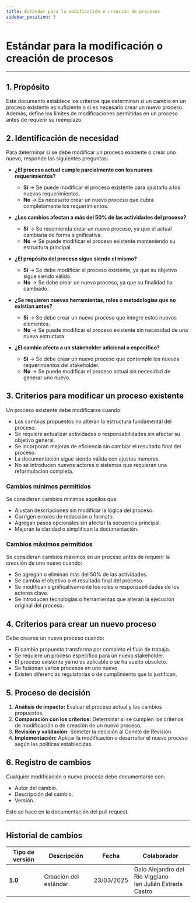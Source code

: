 ```yaml
---
title: Estándar para la modificación o creación de procesos
sidebar_position: 3
---
```


# Estándar para la modificación o creación de procesos

---

## 1. Propósito
Este documento establece los criterios que determinan si un cambio en un proceso existente es suficiente o si es necesario crear un nuevo proceso. Además, define los límites de modificaciones permitidas en un proceso antes de requerir su reemplazo.

## 2. Identificación de necesidad
Para determinar si se debe modificar un proceso existente o crear uno nuevo, responde las siguientes preguntas:

- **¿El proceso actual cumple parcialmente con los nuevos requerimientos?**
  - **Sí** → Se puede modificar el proceso existente para ajustarlo a los nuevos requerimientos.
  - **No** → Es necesario crear un nuevo proceso que cubra completamente los requerimientos.

- **¿Los cambios afectan a más del 50% de las actividades del proceso?**
  - **Sí** → Se recomienda crear un nuevo proceso, ya que el actual cambiaría de forma significativa.
  - **No** → Se puede modificar el proceso existente manteniendo su estructura principal.

- **¿El propósito del proceso sigue siendo el mismo?**
  - **Sí** → Se debe modificar el proceso existente, ya que su objetivo sigue siendo válido.
  - **No** → Se debe crear un nuevo proceso, ya que su finalidad ha cambiado.

- **¿Se requieren nuevas herramientas, roles o metodologías que no existían antes?**
  - **Sí** → Se debe crear un nuevo proceso que integre estos nuevos elementos.
  - **No** → Se puede modificar el proceso existente sin necesidad de una nueva estructura.

- **¿El cambio afecta a un stakeholder adicional o específico?**
  - **Sí** → Se debe crear un nuevo proceso que contemple los nuevos requerimientos del stakeholder.
  - **No** → Se puede modificar el proceso actual sin necesidad de generar uno nuevo.

## 3. Criterios para modificar un proceso existente
Un proceso existente debe modificarse cuando:

- Los cambios propuestos no alteran la estructura fundamental del proceso.
- Se requiere actualizar actividades o responsabilidades sin afectar su objetivo general.
- Se incorporan mejoras de eficiencia sin cambiar el resultado final del proceso.
- La documentación sigue siendo válida con ajustes menores.
- No se introducen nuevos actores o sistemas que requieran una reformulación completa.

### Cambios mínimos permitidos
Se consideran cambios mínimos aquellos que:

- Ajustan descripciones sin modificar la lógica del proceso.
- Corrigen errores de redacción o formato.
- Agregan pasos opcionales sin afectar la secuencia principal.
- Mejoran la claridad o simplifican la documentación.

### Cambios máximos permitidos
Se consideran cambios máximos en un proceso antes de requerir la creación de uno nuevo cuando:

- Se agregan o eliminan más del 50% de las actividades.
- Se cambia el objetivo o el resultado final del proceso.
- Se modifican significativamente los roles o responsabilidades de los actores clave.
- Se introducen tecnologías o herramientas que alteran la ejecución original del proceso.

## 4. Criterios para crear un nuevo proceso
Debe crearse un nuevo proceso cuando:

- El cambio propuesto transforma por completo el flujo de trabajo.
- Se requiere un proceso específico para un nuevo stakeholder.
- El proceso existente ya no es aplicable o se ha vuelto obsoleto.
- Se fusionan varios procesos en uno nuevo.
- Existen diferencias regulatorias o de cumplimiento que lo justifican.

## 5. Proceso de decisión
1. **Análisis de impacto:** Evaluar el proceso actual y los cambios propuestos.
2. **Comparación con los criterios:** Determinar si se cumplen los criterios de modificación o de creación de un nuevo proceso.
3. **Revisión y validación:** Someter la decisión al Comité de Revisión.
4. **Implementación:** Aplicar la modificación o desarrollar el nuevo proceso según las políticas establecidas.

## 6. Registro de cambios
Cualquier modificación o nuevo proceso debe documentarse con:

- Autor del cambio.
- Descripción del cambio.
- Versión.

Esto se hace en la documentación del pull request.

---

## Historial de cambios

| **Tipo de versión** | **Descripción**                                                                                                                | **Fecha** | **Colaborador**                                   |
| ------------------- | ------------------------------------------------------------------------------------------------------------------------------ | --------- | ------------------------------------------------- |
| **1.0**             | Creación del estándar.  | 23/03/2025 | Galo Alejandro del Río Viggiano <br/> Ian Julián Estrada Castro | 